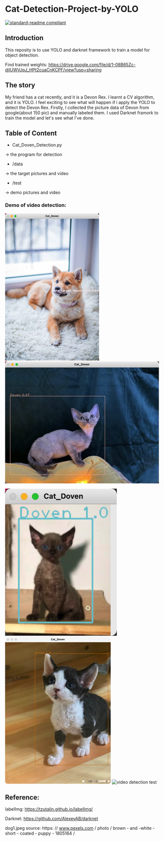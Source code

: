 # Cat-Detection-Project-by-YOLO
[![standard-readme compliant](https://img.shields.io/badge/Powered%20by-YOLOv4-green)](https://github.com/AlexeyAB/darknet)
## Introduction
This reposity is to use YOLO and darknet framework to train a model for object detection.

Find trained weights: https://drive.google.com/file/d/1-08B65Zc-djIUWVJpJ_HPt2cuaCnKCPF/view?usp=sharing
## The story
My friend has a cat recently, and it is a Devon Rex. I learnt a CV algorithm, and it is YOLO. I feel exciting to see what will happen if i apply the YOLO to detect the Devon Rex. Firstly, I collected the picture data of Devon from google(about 150 pic) and manually labeled them. I used Darknet framork to train the model and let's see what I've done.

## Table of Content
* Cat_Doven_Detection.py

-> the program for detection
* /data

-> the target pictures and video
* /test

-> demo pictures and video

### Demo of video detection:
![pic detection test](test/dog1_test.png "pic detection test")
![pic detection test](test/devon1_test.png "pic detection test")

![pic detection test](test/devon2_test.png "pic detection test")
![pic detection test](test/devon3_test.png "pic detection test")
![video detection test](test/video_detection.gif "video detection test")

## Reference:
labelImg: https://tzutalin.github.io/labelImg/

Darknet: https://github.com/AlexeyAB/darknet

dog1.jpeg source: https: // www.pexels.com / photo / brown - and -white - short - coated - puppy - 1805164 /
